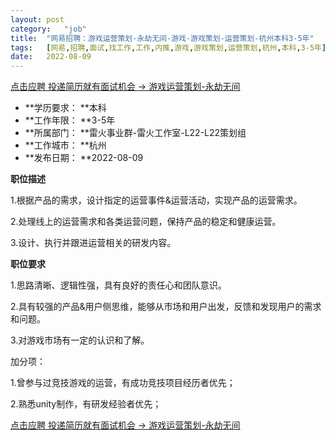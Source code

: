 ```yaml
---
layout:	post
category:	"job"
title:	"网易招聘：游戏运营策划-永劫无间-游戏-游戏策划-运营策划-杭州本科3-5年"
tags:	[网易,招聘,面试,找工作,工作,内推,游戏,游戏策划,运营策划,杭州,本科,3-5年]
date:	2022-08-09
---
```


[点击应聘 投递简历就有面试机会 ->  游戏运营策划-永劫无间](http://mobile.bole.netease.com/bole/boleDetail?id=38233&employeeId=346f03c3cda5f04c&key=all)



- **学历要求： **本科
- **工作年限： **3-5年
- **所属部门： **雷火事业群-雷火工作室-L22-L22策划组
- **工作城市： **杭州
- **发布日期： **2022-08-09



**职位描述**

1.根据产品的需求，设计指定的运营事件&amp;运营活动，实现产品的运营需求。

2.处理线上的运营需求和各类运营问题，保持产品的稳定和健康运营。

3.设计、执行并跟进运营相关的研发内容。



**职位要求**

1.思路清晰、逻辑性强，具有良好的责任心和团队意识。

2.具有较强的产品&amp;用户侧思维，能够从市场和用户出发，反馈和发现用户的需求和问题。

3.对游戏市场有一定的认识和了解。



加分项：

1.曾参与过竞技游戏的运营，有成功竞技项目经历者优先；

2.熟悉unity制作，有研发经验者优先；



[点击应聘 投递简历就有面试机会 ->  游戏运营策划-永劫无间](http://mobile.bole.netease.com/bole/boleDetail?id=38233&employeeId=346f03c3cda5f04c&key=all)